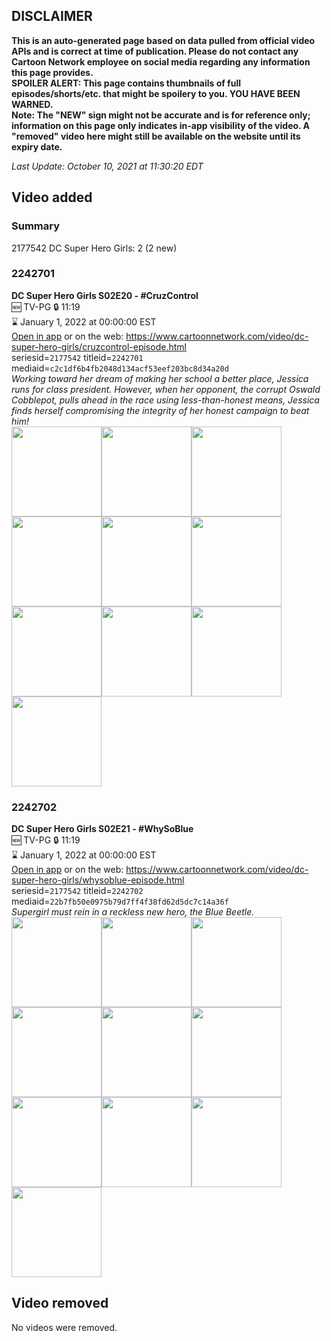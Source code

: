 ## DISCLAIMER
**This is an auto-generated page based on data pulled from official video APIs and is correct at time of publication. Please do not contact any Cartoon Network employee on social media regarding any information this page provides.**  
**SPOILER ALERT: This page contains thumbnails of full episodes/shorts/etc. that might be spoilery to you. YOU HAVE BEEN WARNED.**  
**Note: The "NEW" sign might not be accurate and is for reference only; information on this page only indicates in-app visibility of the video. A "removed" video here might still be available on the website until its expiry date.**  

_Last Update: October 10, 2021 at 11:30:20 EDT_
## Video added
### Summary
2177542 DC Super Hero Girls: 2 (2 new)  
### 2242701
**DC Super Hero Girls S02E20 - #CruzControl**  
🆕 TV-PG 🔒 11:19  
⌛ January 1, 2022 at 00:00:00 EST  
[Open in app](https://cnvideo.sercomkc.org/redirector.html?type=cnapp&seriesid=2177542&titleid=2242701&mediaid=c2c1df6b4fb2048d134acf53eef203bc8d34a20d) or on the web: https://www.cartoonnetwork.com/video/dc-super-hero-girls/cruzcontrol-episode.html  
seriesid=`2177542` titleid=`2242701` mediaid=`c2c1df6b4fb2048d134acf53eef203bc8d34a20d`  
_Working toward her dream of making her school a better place, Jessica runs for class president. However, when her opponent, the corrupt Oswald Cobblepot, pulls ahead in the race using less-than-honest means, Jessica finds herself compromising the integrity of her honest campaign to beat him!_  
<a href="https://s3.amazonaws.com/cartoonorchestrator/2242701_001_1280x720.jpg"><img src="https://s3.amazonaws.com/cartoonorchestrator/2242701_001_640x360.jpg" height="144px" /></a><a href="https://s3.amazonaws.com/cartoonorchestrator/2242701_002_1280x720.jpg"><img src="https://s3.amazonaws.com/cartoonorchestrator/2242701_002_640x360.jpg" height="144px" /></a><a href="https://s3.amazonaws.com/cartoonorchestrator/2242701_003_1280x720.jpg"><img src="https://s3.amazonaws.com/cartoonorchestrator/2242701_003_640x360.jpg" height="144px" /></a><a href="https://s3.amazonaws.com/cartoonorchestrator/2242701_004_1280x720.jpg"><img src="https://s3.amazonaws.com/cartoonorchestrator/2242701_004_640x360.jpg" height="144px" /></a><a href="https://s3.amazonaws.com/cartoonorchestrator/2242701_005_1280x720.jpg"><img src="https://s3.amazonaws.com/cartoonorchestrator/2242701_005_640x360.jpg" height="144px" /></a><a href="https://s3.amazonaws.com/cartoonorchestrator/2242701_006_1280x720.jpg"><img src="https://s3.amazonaws.com/cartoonorchestrator/2242701_006_640x360.jpg" height="144px" /></a><a href="https://s3.amazonaws.com/cartoonorchestrator/2242701_007_1280x720.jpg"><img src="https://s3.amazonaws.com/cartoonorchestrator/2242701_007_640x360.jpg" height="144px" /></a><a href="https://s3.amazonaws.com/cartoonorchestrator/2242701_008_1280x720.jpg"><img src="https://s3.amazonaws.com/cartoonorchestrator/2242701_008_640x360.jpg" height="144px" /></a><a href="https://s3.amazonaws.com/cartoonorchestrator/2242701_009_1280x720.jpg"><img src="https://s3.amazonaws.com/cartoonorchestrator/2242701_009_640x360.jpg" height="144px" /></a><a href="https://s3.amazonaws.com/cartoonorchestrator/2242701_010_1280x720.jpg"><img src="https://s3.amazonaws.com/cartoonorchestrator/2242701_010_640x360.jpg" height="144px" /></a>
### 2242702
**DC Super Hero Girls S02E21 - #WhySoBlue**  
🆕 TV-PG 🔒 11:19  
⌛ January 1, 2022 at 00:00:00 EST  
[Open in app](https://cnvideo.sercomkc.org/redirector.html?type=cnapp&seriesid=2177542&titleid=2242702&mediaid=22b7fb50e0975b79d7ff4f38fd62d5dc7c14a36f) or on the web: https://www.cartoonnetwork.com/video/dc-super-hero-girls/whysoblue-episode.html  
seriesid=`2177542` titleid=`2242702` mediaid=`22b7fb50e0975b79d7ff4f38fd62d5dc7c14a36f`  
_Supergirl must rein in a reckless new hero, the Blue Beetle._  
<a href="https://s3.amazonaws.com/cartoonorchestrator/2242702_001_1280x720.jpg"><img src="https://s3.amazonaws.com/cartoonorchestrator/2242702_001_640x360.jpg" height="144px" /></a><a href="https://s3.amazonaws.com/cartoonorchestrator/2242702_002_1280x720.jpg"><img src="https://s3.amazonaws.com/cartoonorchestrator/2242702_002_640x360.jpg" height="144px" /></a><a href="https://s3.amazonaws.com/cartoonorchestrator/2242702_003_1280x720.jpg"><img src="https://s3.amazonaws.com/cartoonorchestrator/2242702_003_640x360.jpg" height="144px" /></a><a href="https://s3.amazonaws.com/cartoonorchestrator/2242702_004_1280x720.jpg"><img src="https://s3.amazonaws.com/cartoonorchestrator/2242702_004_640x360.jpg" height="144px" /></a><a href="https://s3.amazonaws.com/cartoonorchestrator/2242702_005_1280x720.jpg"><img src="https://s3.amazonaws.com/cartoonorchestrator/2242702_005_640x360.jpg" height="144px" /></a><a href="https://s3.amazonaws.com/cartoonorchestrator/2242702_006_1280x720.jpg"><img src="https://s3.amazonaws.com/cartoonorchestrator/2242702_006_640x360.jpg" height="144px" /></a><a href="https://s3.amazonaws.com/cartoonorchestrator/2242702_007_1280x720.jpg"><img src="https://s3.amazonaws.com/cartoonorchestrator/2242702_007_640x360.jpg" height="144px" /></a><a href="https://s3.amazonaws.com/cartoonorchestrator/2242702_008_1280x720.jpg"><img src="https://s3.amazonaws.com/cartoonorchestrator/2242702_008_640x360.jpg" height="144px" /></a><a href="https://s3.amazonaws.com/cartoonorchestrator/2242702_009_1280x720.jpg"><img src="https://s3.amazonaws.com/cartoonorchestrator/2242702_009_640x360.jpg" height="144px" /></a><a href="https://s3.amazonaws.com/cartoonorchestrator/2242702_010_1280x720.jpg"><img src="https://s3.amazonaws.com/cartoonorchestrator/2242702_010_640x360.jpg" height="144px" /></a>
## Video removed
No videos were removed.  
